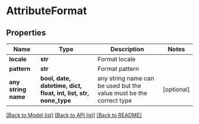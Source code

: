 # AttributeFormat


## Properties
Name | Type | Description | Notes
------------ | ------------- | ------------- | -------------
**locale** | **str** | Format locale | 
**pattern** | **str** | Format pattern | 
**any string name** | **bool, date, datetime, dict, float, int, list, str, none_type** | any string name can be used but the value must be the correct type | [optional]

[[Back to Model list]](../README.md#documentation-for-models) [[Back to API list]](../README.md#documentation-for-api-endpoints) [[Back to README]](../README.md)


